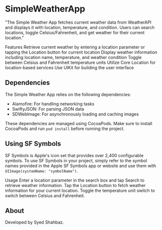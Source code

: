 # SimpleWeatherApp
"The Simple Weather App fetches current weather data from WeatherAPI and displays it with location, temperature, and condition. Users can search locations, toggle Celsius/Fahrenheit, and get weather for their current location."



Features
Retrieve current weather by entering a location parameter or tapping the Location button for current location
Display weather information including location name, temperature, and weather condition
Toggle between Celsius and Fahrenheit temperature units
Utilize Core Location for location-based services
Use UIKit for building the user interface

## Dependencies

The Simple Weather App relies on the following dependencies:

- Alamofire: For handling networking tasks
- SwiftyJSON: For parsing JSON data
- SDWebImage: For asynchronously loading and caching images

These dependencies are managed using CocoaPods. Make sure to install CocoaPods and run `pod install` before running the project.

## Using SF Symbols

SF Symbols is Apple's icon set that provides over 2,400 configurable symbols. To use SF Symbols in your project, simply refer to the symbol names provided in the Apple SF Symbols app or website and use them with `UIImage(systemName: "symbolName")`.

Usage
Enter a location parameter in the search box and tap Search to retrieve weather information.
Tap the Location button to fetch weather information for your current location.
Toggle the temperature unit switch to switch between Celsius and Fahrenheit.

## About

Developed by Syed Shahbaz.

